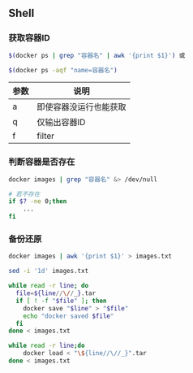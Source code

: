 <!--
 * @Description: 
 * @Version: 1.0
 * @Author: DaLao
 * @Email: dalao_li@163.com
 * @Date: 2021-03-15 10:21:24
 * @LastEditors: DaLao
 * @LastEditTime: 2022-03-27 11:19:50
-->

## Shell


### 获取容器ID

```sh
$(docker ps | grep "容器名" | awk '{print $1}') 或

$(docker ps -aqf "name=容器名")
```

| 参数 | 说明                   |
| ---- | ---------------------- |
| a    | 即使容器没运行也能获取 |
| q    | 仅输出容器ID           |
| f    | filter                 |


### 判断容器是否存在

```sh
docker images | grep "容器名" &> /dev/null

# 若不存在
if $? -ne 0;then
    ...
fi
```

### 备份还原

```sh
docker images | awk '{print $1}' > images.txt

sed -i '1d' images.txt

while read -r line; do
  file=${line//\//_}.tar
  if [ ! -f "$file" ]; then
    docker save "$line" > "$file"
    echo "docker saved $file"
  fi
done < images.txt
```

```sh
while read -r line;do
    docker load < "\${line//\//_}".tar
done < images.txt
```
